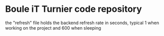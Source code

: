 # Boule iT Turnier code repository

the "refresh" file holds the backend refresh rate in seconds, typical 1 when working on the project and 600 when sleeping 

